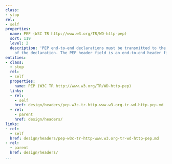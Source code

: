 ```yaml
---
class:
- stop
rel:
- self
properties:
  name: PEP (W3C TR http://www.w3.org/TR/WD-http-pep)
  sort: 119
  level: 2
  description: 'PEP end-to-end declarations must be transmitted to the ultimate recipient
    of the declaration. The PEP header field is an end-to-end header field. '
entities:
- class:
  - stop
  rel:
  - self
  properties:
    name: PEP (W3C TR http://www.w3.org/TR/WD-http-pep)
  links:
  - rel:
    - self
    href: design/headers/pep-w3c-tr-http-www.w3.org-tr-wd-http-pep.md
  - rel:
    - parent
    href: design/headers/
links:
- rel:
  - self
  href: design/headers/pep-w3c-tr-http-www.w3.org-tr-wd-http-pep.md
- rel:
  - parent
  href: design/headers/
...
```

